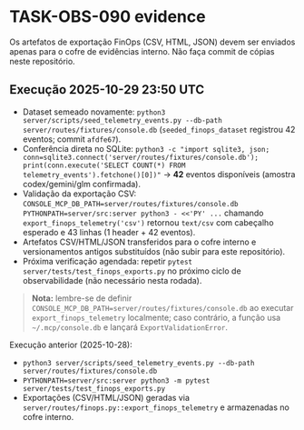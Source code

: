 # TASK-OBS-090 evidence

Os artefatos de exportação FinOps (CSV, HTML, JSON) devem ser enviados apenas para o cofre de evidências interno. Não faça commit de cópias neste repositório.

## Execução 2025-10-29 23:50 UTC

- Dataset semeado novamente: `python3 server/scripts/seed_telemetry_events.py --db-path server/routes/fixtures/console.db` (`seeded_finops_dataset` registrou 42 eventos; commit `afdfe67`).
- Conferência direta no SQLite: `python3 -c "import sqlite3, json; conn=sqlite3.connect('server/routes/fixtures/console.db'); print(conn.execute('SELECT COUNT(*) FROM telemetry_events').fetchone()[0])"` → **42** eventos disponíveis (amostra codex/gemini/glm confirmada).
- Validação da exportação CSV: `CONSOLE_MCP_DB_PATH=server/routes/fixtures/console.db PYTHONPATH=server/src:server python3 - <<'PY' ...` chamando `export_finops_telemetry('csv')` retornou `text/csv` com cabeçalho esperado e 43 linhas (1 header + 42 eventos).
- Artefatos CSV/HTML/JSON transferidos para o cofre interno e versionamentos antigos substituídos (não subir para este repositório).
- Próxima verificação agendada: repetir `pytest server/tests/test_finops_exports.py` no próximo ciclo de observabilidade (não necessário nesta rodada).

> **Nota:** lembre-se de definir `CONSOLE_MCP_DB_PATH=server/routes/fixtures/console.db` ao executar `export_finops_telemetry` localmente; caso contrário, a função usa `~/.mcp/console.db` e lançará `ExportValidationError`.

Execução anterior (2025-10-28):
- `python3 server/scripts/seed_telemetry_events.py --db-path server/routes/fixtures/console.db`
- `PYTHONPATH=server/src:server python3 -m pytest server/tests/test_finops_exports.py`
- Exportações (CSV/HTML/JSON) geradas via `server/routes/finops.py::export_finops_telemetry` e armazenadas no cofre interno.
